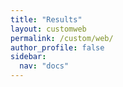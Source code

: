 ```yaml
---
title: "Results"
layout: customweb
permalink: /custom/web/
author_profile: false
sidebar:
  nav: "docs"
---
```

